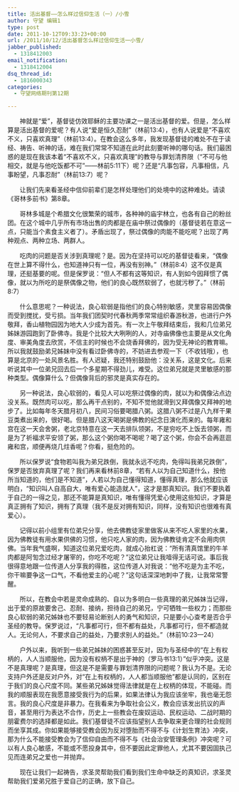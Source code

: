 ```yaml
---
title: 活出基督——怎么样过信仰生活（一）/小雪
author: 守望 编辑1
type: post
date: 2011-10-12T09:33:23+00:00
url: /2011/10/12/活出基督怎么样过信仰生活一小雪/
jabber_published:
  - 1318412003
email_notification:
  - 1318412004
dsq_thread_id:
  - 1816000343
categories:
  - 守望网络期刊第12期

---
```

<p style="text-align: left;" align="center">
         神就是“爱”，基督徒仿效耶稣的主要功课之一是活出基督的爱。但是，怎么样算是活出基督的爱呢？有人说“爱是恒久忍耐”（林前13:4），也有人说爱是“不喜欢不义，只喜欢真理”（林前13:4）。在教会这么多年，我发现基督徒的难处不在于读经、祷告、听神的话，难在我们常常不知道在此时此刻要听神的哪句话。我们最困惑的是现在我该本着“不喜欢不义，只喜欢真理”的教导与罪划清界限（“不可与他相交，就是与他吃饭都不可”——林前5:11下）呢？还是“凡事包容，凡事相信，凡事盼望，凡事忍耐”（林前13:7）呢？<!--more-->
</p>

       让我们先来看圣经中信仰前辈们是怎样处理他们的处境中的这种难处。请读《哥林多前书》第8章。

       哥林多城是个希腊文化很繁荣的城市，各种神的庙宇林立，也各有自己的粉丝团。在这个城中几乎所有市场出售的肉都是在庙中祭过偶像的（基督徒若在意这一点，只能当个素食主义者了）。矛盾出现了，祭过偶像的肉能不能吃呢？出现了两种观点、两种立场、两群人。

       吃肉的问题是否关涉到真理呢？是。因为在坚持可以吃的基督徒看来，“偶像在世上算不得什么，也知道神只有一位，再没有别神。”（林前8:4）这不仅是真理，还挺基要的呢。但是保罗说：“但人不都有这等知识，有人到如今因拜惯了偶像，就以为所吃的是祭偶像之物，他们的良心既然软弱了，也就污秽了。”（林前8:7）

       什么意思呢？一种说法，良心软弱是指他们的良心特别敏感，灵里容易因偶像而受到搅扰，受亏损。当年我们团契时代春秋两季常常组织春游秋游，也进行户外敬拜，香山植物园因为地大人少成为首先。有一次上午敬拜结束后，我和几位弟兄姊妹游园跑到了卧佛寺。我是个比较大大咧咧的人，对寺庙佛像也主要是从文化角度、审美角度去欣赏，不信主的时候也不会烧香拜佛的，因为受无神论的教育嘛。所以我就鼓励弟兄姊妹中没有看过卧佛寺的，不妨进去参观一下（不收钱哦），也算是北京的一处风景名胜。有人迟疑，我还特别鼓励他：没关系，这是文化。后来听说其中一位弟兄回去后一个多星期不得劲儿，难受。这位弟兄就是灵里敏感的那种类型。偶像算什么？但偶像背后的邪灵是真实存在的。

       另一种说法，良心软弱的，看见人可以吃祭过偶像的肉，就以为和偶像沾点边没关系。既然肉可以吃，那么再干点别的，不知不觉他就滑到又拜偶像又拜神的地步了。比如每年冬天腊月初八，民间习俗要喝腊八粥。这腊八粥不过是八九样干果豆类煮出来的，很好喝。但是腊八这天喝粥是佛教的纪念日演化而来的。每年雍和宫在这一天会舍粥，老北京特意在这一天去排队领粥，不是穷吃不上饭去领粥，而是为了祈福求平安领了粥，那么这个粥你喝不喝呢？喝了这个粥，你会不会再逛逛雍和宫，顺便再烧几炷香呢？你看，挺危险的。

       所以保罗说“食物若叫我为弟兄跌倒，我就永远不吃肉，免得叫我弟兄跌倒”，保罗是否放弃真理了呢？我们再来看林前8章，“若有人以为自己知道什么，按他所当知道的，他们是不知道”，人若以为自己懂得知道，懂得真理，那么他就应该明白，“知识叫人自高自大，唯有爱心能造就人”，这才是那真知识。我们不要执着于自己的一得之见，那还不能算是真知识，唯有懂得凭爱心使用这些知识，才算是真正拥有了知识，拥有了真理（我不是反对拥有知识，同样，没有知识也很难有真爱心）。

       记得以前小组里有位弟兄分享，他去佛教徒家里做客从来不吃人家里的水果，因为佛教徒有用水果供佛的习惯，他只吃人家的肉，因为佛教徒肯定不会用肉供佛。当年我气盛啊，知道这位弟兄爱吃肉，就成心抬杠说：“所有清真馆里的牛羊肉都是阿訇念过经才屠宰的，你吃不吃呢？”这位弟兄让我噎得无话可说。事后我很得意地跟一位传道人分享我的得胜，这位传道人对我说：“他不吃是为主不吃，你干嘛要争这一口气，不看他爱主的心呢？”这句话深深地刺中了我，让我常常警醒。

       所以，在教会中若是灵命成熟的、自以为多明白一些真理的弟兄姊妹当记得，出于爱的原故要舍己、忍耐、接纳，担待自己的弟兄，宁可牺牲一些权力；而那些良心软弱的弟兄姊妹也不要轻易论断别人的勇气和知识，只是要小心查考是否合乎圣经的教导。保罗说过，“凡事都可行，但不都有益处，凡事都可行，但不都造就人。无论何人，不要求自己的益处，乃要求别人的益处。”（林前10:23—24）

       户外以来，我听到一些弟兄姊妹的困惑甚至反对，因为与圣经中的“在上有权柄的，人人当顺服他，因为没有权柄不是出于神的（罗马书13:1）”似乎冲突。这是不是真理呢？是真理，但这是不是需要与罪划清界限的问题呢？我认为不是。无论支持户外还是反对户外，对“在上有权柄的，人人都当顺服他”都是认同的，区别在于我们的良心尺度不同。某些弟兄姊妹觉得法律就是在上权柄的体现，不能碰。而我的顺服表现在我愿意接受我行为的后果，如果法律认为我应该坐牢，我也毫无怨言。我的良心尺度是非暴力。在我看来为争取社会公义，教会应该发出抗议的声音，甚至用行为表达不合作，历史上一些教会在废奴运动、民权运动、二战时期的朋霍费尔的选择都是如此。我们基督徒不应该指望别人去争取来更合理的社会规则而坐享其成。你如果能够接受教会因为反对堕胎而不得不与《计划生育法》冲突，那为什么不能接受教会为了信仰自由而不得不与《社会治安管理条例》冲突呢？可以有人良心敏感，不能或不愿投身其中，但不要因此定罪他人，尤其不要因固执己见而连弟兄之爱也一并抛弃。

       现在让我们一起祷告，求圣灵帮助我们看到我们生命中缺乏的真知识，求圣灵帮助我们爱弟兄胜于爱自己的正确，放下自己。